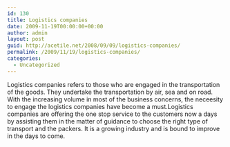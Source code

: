 ```yaml
---
id: 130
title: Logistics companies
date: 2009-11-19T00:00:00+00:00
author: admin
layout: post
guid: http://acetile.net/2008/09/09/logistics-companies/
permalink: /2009/11/19/logistics-companies/
categories:
  - Uncategorized
---
```

Logistics companies refers to those who are engaged in the transportation of the goods. They undertake the transportation by air, sea and on road. With the increasing volume in most of the business concerns, the neceesity to engage the logistics companies have become a must.Logistics companies are offering the one stop service to the customers now a days by assisting them in the matter of guidance to choose the right type of transport and the packers. It is a growing industry and is bound to improve in the days to come.
